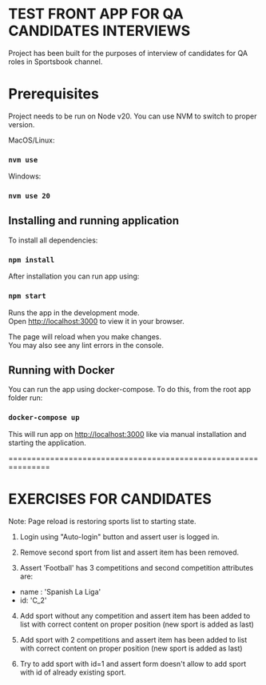 # TEST FRONT APP FOR QA CANDIDATES INTERVIEWS 

Project has been built for the purposes of interview of candidates for QA roles in Sportsbook channel.

# Prerequisites 
Project needs to be run on Node v20. 
You can use NVM to switch to proper version. 

  MacOS/Linux:
### `nvm use`

  Windows:
### `nvm use 20`

## Installing and running application

To install all dependencies:

### `npm install`

After installation you can run app using:

### `npm start`

Runs the app in the development mode.\
Open [http://localhost:3000](http://localhost:3000) to view it in your browser.

The page will reload when you make changes.\
You may also see any lint errors in the console.

## Running with Docker

You can run the app using docker-compose. 
To do this, from the root app folder run: 

### `docker-compose up`

This will run app on [http://localhost:3000](http://localhost:3000) like via manual installation and starting the application.


===============================================================

# EXERCISES FOR CANDIDATES

Note: Page reload is restoring sports list to starting state. 

1. Login using "Auto-login" button and assert user is logged in.

2. Remove second sport from list and assert item has been removed. 

3. Assert 'Football' has 3 competitions and second competition attributes are: 
 - name : 'Spanish La Liga'
 - id: 'C_2'

4. Add sport without any competition and assert item has been added to list with correct content on proper position (new sport is added as last)

5. Add sport with 2 competitions and assert item has been added to list with correct content on proper position (new sport is added as last)

6. Try to add sport with id=1 and assert form doesn't allow to add sport with id of already existing sport.
